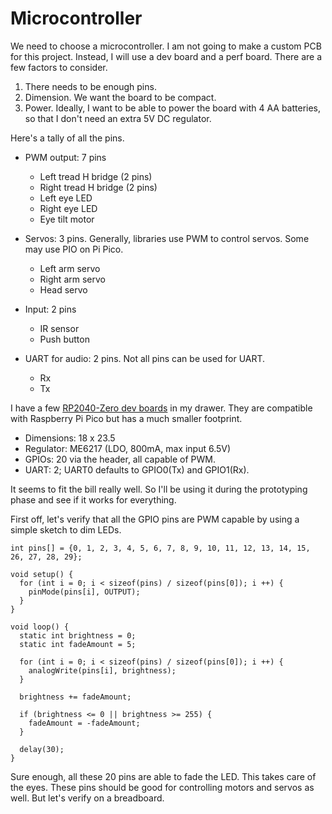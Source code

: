 # Microcontroller

We need to choose a microcontroller. I am not going to make a custom PCB for this project. Instead, I will use a dev board and a perf board. There are a few factors to consider.

1. There needs to be enough pins.
1. Dimension. We want the board to be compact.
1. Power. Ideally, I want to be able to power the board with 4 AA batteries, so that I don't need an extra 5V DC regulator.

Here's a tally of all the pins.

* PWM output: 7 pins
  - Left tread H bridge (2 pins)
  - Right tread H bridge (2 pins)
  - Left eye LED
  - Right eye LED
  - Eye tilt motor

* Servos: 3 pins. Generally, libraries use PWM to control servos. Some may use PIO on Pi Pico.
  - Left arm servo
  - Right arm servo
  - Head servo

* Input: 2 pins
  - IR sensor
  - Push button

* UART for audio: 2 pins. Not all pins can be used for UART.
  - Rx
  - Tx

I have a few [RP2040-Zero dev boards](https://www.waveshare.com/rp2040-zero.htm) in my drawer. They are compatible with Raspberry Pi Pico but has a much smaller footprint.

* Dimensions: 18 x 23.5
* Regulator: ME6217 (LDO, 800mA, max input 6.5V)
* GPIOs: 20 via the header, all capable of PWM.
* UART: 2; UART0 defaults to GPIO0(Tx) and GPIO1(Rx).

It seems to fit the bill really well. So I'll be using it during the prototyping phase and see if it works for everything.

First off, let's verify that all the GPIO pins are PWM capable by using a simple sketch to dim LEDs.

```
int pins[] = {0, 1, 2, 3, 4, 5, 6, 7, 8, 9, 10, 11, 12, 13, 14, 15, 26, 27, 28, 29};

void setup() {
  for (int i = 0; i < sizeof(pins) / sizeof(pins[0]); i ++) {
    pinMode(pins[i], OUTPUT);
  }
}

void loop() {
  static int brightness = 0;
  static int fadeAmount = 5;
  
  for (int i = 0; i < sizeof(pins) / sizeof(pins[0]); i ++) {
    analogWrite(pins[i], brightness);
  }

  brightness += fadeAmount;

  if (brightness <= 0 || brightness >= 255) {
    fadeAmount = -fadeAmount;
  }

  delay(30);
}
```

Sure enough, all these 20 pins are able to fade the LED. This takes care of the eyes. These pins should be good for controlling motors and servos as well. But let's verify on a breadboard.
